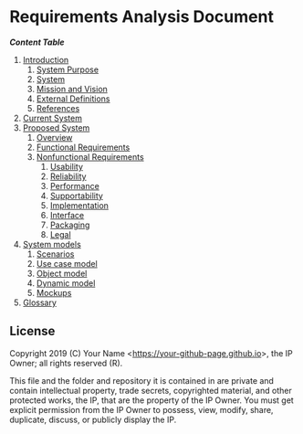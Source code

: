 # Requirements Analysis Document

***Content Table***

1. [Introduction](./introduction/readme.md)
   1. [System Purpose](./introduction/system_purpose.md)
   2. [System](./introduction/system_scope.md)
   3. [Mission and Vision](./introduction/mission_and_vision.md)
   4. [External Definitions](./introduction/external_definitions.md)
   5. [References](./introduction/references.md)
2. [Current System](./current_system/readme.md)
3. [Proposed System](./proposed_system/readme.md)
   1. [Overview](./proposed_system/overview.md)
   2. [Functional Requirements](./proposed_system/functional-requirements.md)
   3. [Nonfunctional Requirements](./proposed_system/nonfunctional_requirements/readme.md)
      1. [Usability](./proposed_system/nonfunctional_requirements/Usability.md)
      2. [Reliability](./proposed_system/nonfunctional_requirements/reliability.md)
      3. [Performance](./proposed_system/nonfunctional_requirements/performance.md)
      4. [Supportability](./proposed_system/nonfunctional_requirements/supportability.md)
      5. [Implementation](./proposed_system/nonfunctional_requirements/implementation.md)
      6. [Interface](./proposed_system/nonfunctional_requirements/interface.md)
      7. [Packaging](./proposed_system/nonfunctional_requirements/packaging.md)
      8. [Legal](./proposed_system/nonfunctional_requirements/legal.md)
4. [System models](./system_models/readme.md)
   1. [Scenarios](./system_models/scenarios.md)
   2. [Use case model](./system_models/use_case_models.md)
   3. [Object model](./system_models/object_models.md)
   4. [Dynamic model](./system_models/dynamic_models.md)
   5. [Mockups](./system_models/mockups.md)
5. [Glossary](./glossary.md)

## License

Copyright 2019 (C) Your Name <<https://your-github-page.github.io>>, the IP Owner; all rights reserved (R).

This file and the folder and repository it is contained in are private and contain intellectual property, trade secrets, copyrighted material, and other protected works, the IP, that are the property of the IP Owner. You must get explicit permission from the IP Owner to possess, view, modify, share, duplicate, discuss, or publicly display the IP.

